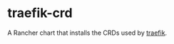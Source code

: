 # traefik-crd
A Rancher chart that installs the CRDs used by [traefik](https://github.com/rancher/dev-charts/tree/master/packages/traefik).
